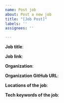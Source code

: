 ```yaml
---
name: Post job
about: Post a new job
title: "[Job Post]"
labels: ''
assignees: ''

---
```


**Job title**:

**Job link**:

**Organization**:

**Organization GitHub URL**:

**Locations of the job**:

**Tech keywords of the job**:

